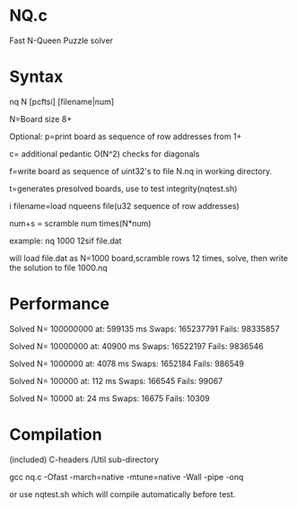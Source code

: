# NQ.c

Fast N-Queen Puzzle solver

# Syntax

nq N [pcftsi] [filename|num]

N=Board size 8+

Optional:
p=print board as sequence of row addresses from 1+

c= additional pedantic O(N^2) checks for diagonals

f=write board as sequence of uint32's to file N.nq
in working directory.

t=generates presolved boards, use to test integrity(nqtest.sh)

i filename=load nqueens file(u32 sequence of row addresses)

num+s  = scramble num times(N*num)

example: nq 1000 12sif file.dat

will load file.dat as N=1000 board,scramble
rows 12 times, solve, then write
the solution to file 1000.nq

# Performance

Solved N= 100000000  at: 599135 ms Swaps: 165237791 Fails: 98335857 

Solved N= 10000000  at: 40900 ms Swaps: 16522197 Fails: 9836546 

Solved N= 1000000  at: 4078 ms Swaps: 1652184 Fails: 986549 

Solved N= 100000  at: 112 ms Swaps: 166545 Fails: 99067 

Solved N= 10000  at: 24 ms Swaps: 16675 Fails: 10309 

# Compilation

(included) C-headers /Util sub-directory

gcc nq.c -Ofast -march=native -mtune=native -Wall -pipe -onq

or use nqtest.sh which will compile automatically before test.
